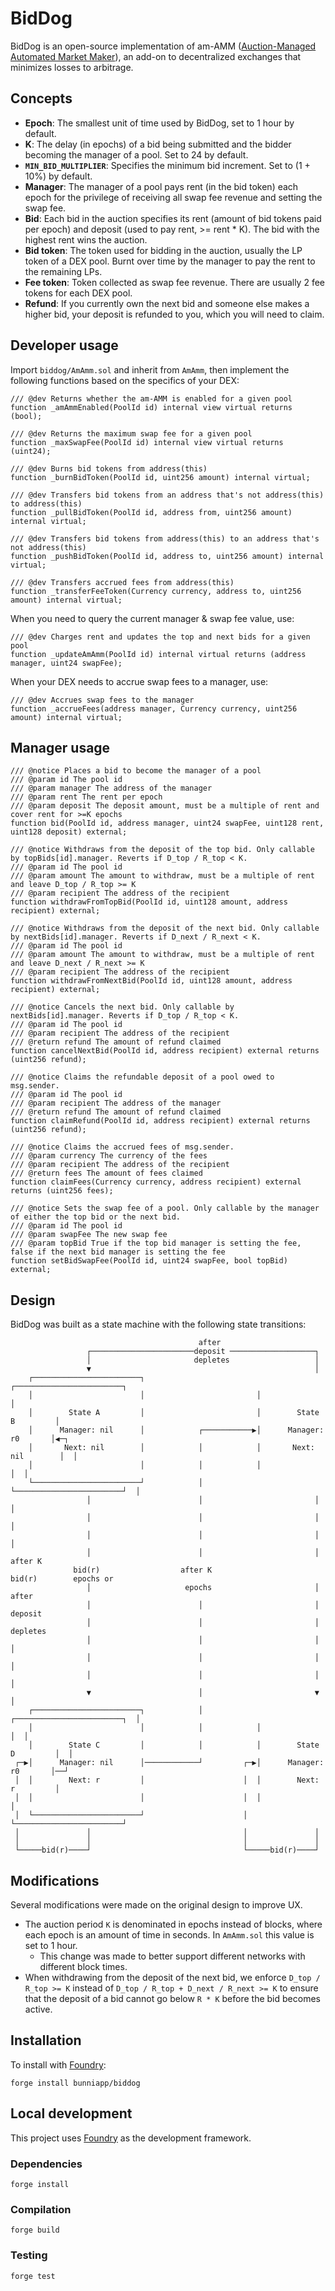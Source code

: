 # BidDog

BidDog is an open-source implementation of am-AMM ([Auction-Managed Automated Market Maker](http://arxiv.org/abs/2403.03367v1)), an add-on to decentralized exchanges that minimizes losses to arbitrage.

## Concepts

- **Epoch**: The smallest unit of time used by BidDog, set to 1 hour by default.
- **K**: The delay (in epochs) of a bid being submitted and the bidder becoming the manager of a pool. Set to 24 by default.
- **`MIN_BID_MULTIPLIER`**: Specifies the minimum bid increment. Set to (1 + 10%) by default.
- **Manager**: The manager of a pool pays rent (in the bid token) each epoch for the privilege of receiving all swap fee revenue and setting the swap fee.
- **Bid**: Each bid in the auction specifies its rent (amount of bid tokens paid per epoch) and deposit (used to pay rent, >= rent \* K). The bid with the highest rent wins the auction.
- **Bid token**: The token used for bidding in the auction, usually the LP token of a DEX pool. Burnt over time by the manager to pay the rent to the remaining LPs.
- **Fee token**: Token collected as swap fee revenue. There are usually 2 fee tokens for each DEX pool.
- **Refund**: If you currently own the next bid and someone else makes a higher bid, your deposit is refunded to you, which you will need to claim.

## Developer usage

Import `biddog/AmAmm.sol` and inherit from `AmAmm`, then implement the following functions based on the specifics of your DEX:

```solidity
/// @dev Returns whether the am-AMM is enabled for a given pool
function _amAmmEnabled(PoolId id) internal view virtual returns (bool);

/// @dev Returns the maximum swap fee for a given pool
function _maxSwapFee(PoolId id) internal view virtual returns (uint24);

/// @dev Burns bid tokens from address(this)
function _burnBidToken(PoolId id, uint256 amount) internal virtual;

/// @dev Transfers bid tokens from an address that's not address(this) to address(this)
function _pullBidToken(PoolId id, address from, uint256 amount) internal virtual;

/// @dev Transfers bid tokens from address(this) to an address that's not address(this)
function _pushBidToken(PoolId id, address to, uint256 amount) internal virtual;

/// @dev Transfers accrued fees from address(this)
function _transferFeeToken(Currency currency, address to, uint256 amount) internal virtual;
```

When you need to query the current manager & swap fee value, use:

```solidity
/// @dev Charges rent and updates the top and next bids for a given pool
function _updateAmAmm(PoolId id) internal virtual returns (address manager, uint24 swapFee);
```

When your DEX needs to accrue swap fees to a manager, use:

```solidity
/// @dev Accrues swap fees to the manager
function _accrueFees(address manager, Currency currency, uint256 amount) internal virtual;
```

## Manager usage

```solidity
/// @notice Places a bid to become the manager of a pool
/// @param id The pool id
/// @param manager The address of the manager
/// @param rent The rent per epoch
/// @param deposit The deposit amount, must be a multiple of rent and cover rent for >=K epochs
function bid(PoolId id, address manager, uint24 swapFee, uint128 rent, uint128 deposit) external;

/// @notice Withdraws from the deposit of the top bid. Only callable by topBids[id].manager. Reverts if D_top / R_top < K.
/// @param id The pool id
/// @param amount The amount to withdraw, must be a multiple of rent and leave D_top / R_top >= K
/// @param recipient The address of the recipient
function withdrawFromTopBid(PoolId id, uint128 amount, address recipient) external;

/// @notice Withdraws from the deposit of the next bid. Only callable by nextBids[id].manager. Reverts if D_next / R_next < K.
/// @param id The pool id
/// @param amount The amount to withdraw, must be a multiple of rent and leave D_next / R_next >= K
/// @param recipient The address of the recipient
function withdrawFromNextBid(PoolId id, uint128 amount, address recipient) external;

/// @notice Cancels the next bid. Only callable by nextBids[id].manager. Reverts if D_top / R_top < K.
/// @param id The pool id
/// @param recipient The address of the recipient
/// @return refund The amount of refund claimed
function cancelNextBid(PoolId id, address recipient) external returns (uint256 refund);

/// @notice Claims the refundable deposit of a pool owed to msg.sender.
/// @param id The pool id
/// @param recipient The address of the manager
/// @return refund The amount of refund claimed
function claimRefund(PoolId id, address recipient) external returns (uint256 refund);

/// @notice Claims the accrued fees of msg.sender.
/// @param currency The currency of the fees
/// @param recipient The address of the recipient
/// @return fees The amount of fees claimed
function claimFees(Currency currency, address recipient) external returns (uint256 fees);

/// @notice Sets the swap fee of a pool. Only callable by the manager of either the top bid or the next bid.
/// @param id The pool id
/// @param swapFee The new swap fee
/// @param topBid True if the top bid manager is setting the fee, false if the next bid manager is setting the fee
function setBidSwapFee(PoolId id, uint24 swapFee, bool topBid) external;
```

## Design

BidDog was built as a state machine with the following state transitions:

```
                                          after
                 ┌───────────────────────deposit ───────────────────┐
                 │                       depletes                   │
                 ▼                                                  │
    ┌────────────────────────┐                         ┌────────────────────────┐
    │                        │                         │                        │
    │        State A         │                         │        State B         │
    │      Manager: nil      │            ┌───────────▶│      Manager: r0       │◀─┐
    │       Next: nil        │            │            │       Next: nil        │  │
    │                        │            │            │                        │  │
    └────────────────────────┘            │            └────────────────────────┘  │
                 │                        │                         │              │
                 │                        │                         │              │
                 │                        │                         │              │
                 │                        │                         │           after K
              bid(r)                  after K                    bid(r)        epochs or
                 │                     epochs                       │            after
                 │                        │                         │           deposit
                 │                        │                         │          depletes
                 │                        │                         │              │
                 │                        │                         │              │
                 │                        │                         │              │
                 ▼                        │                         ▼              │
    ┌────────────────────────┐            │            ┌────────────────────────┐  │
    │                        │            │            │                        │  │
    │        State C         │            │            │        State D         │  │
 ┌─▶│      Manager: nil      │────────────┘         ┌─▶│      Manager: r0       │──┘
 │  │        Next: r         │                      │  │        Next: r         │
 │  │                        │                      │  │                        │
 │  └────────────────────────┘                      │  └────────────────────────┘
 │               │                                  │               │
 │               │                                  │               │
 └─────bid(r)────┘                                  └─────bid(r)────┘
```

## Modifications

Several modifications were made on the original design to improve UX.

- The auction period `K` is denominated in epochs instead of blocks, where each epoch is an amount of time in seconds. In `AmAmm.sol` this value is set to 1 hour.
  - This change was made to better support different networks with different block times.
- When withdrawing from the deposit of the next bid, we enforce `D_top / R_top >= K` instead of `D_top / R_top + D_next / R_next >= K` to ensure that the deposit of a bid cannot go below `R * K` before the bid becomes active.

## Installation

To install with [Foundry](https://github.com/gakonst/foundry):

```
forge install bunniapp/biddog
```

## Local development

This project uses [Foundry](https://github.com/gakonst/foundry) as the development framework.

### Dependencies

```
forge install
```

### Compilation

```
forge build
```

### Testing

```
forge test
```
